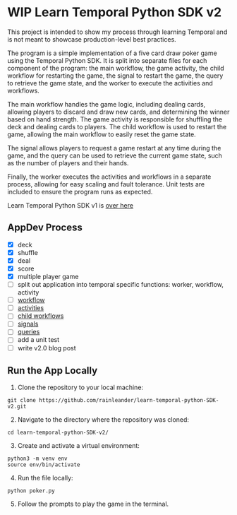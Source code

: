 # WIP Learn Temporal Python SDK v2
This project is intended to show my process through learning Temporal and is not meant to showcase production-level best practices.

The program is a simple implementation of a five card draw poker game using the Temporal Python SDK. It is split into separate files for each component of the program: the main workflow, the game activity, the child workflow for restarting the game, the signal to restart the game, the query to retrieve the game state, and the worker to execute the activities and workflows.

The main workflow handles the game logic, including dealing cards, allowing players to discard and draw new cards, and determining the winner based on hand strength. The game activity is responsible for shuffling the deck and dealing cards to players. The child workflow is used to restart the game, allowing the main workflow to easily reset the game state.

The signal allows players to request a game restart at any time during the game, and the query can be used to retrieve the current game state, such as the number of players and their hands.

Finally, the worker executes the activities and workflows in a separate process, allowing for easy scaling and fault tolerance. Unit tests are included to ensure the program runs as expected.

Learn Temporal Python SDK v1 is [over here](https://github.com/rainleander/learn-temporal-pythonSDK)

## AppDev Process
- [x] deck
- [x] shuffle
- [x] deal
- [x] score
- [x] multiple player game 
- [ ] split out application into temporal specific functions: worker, workflow, activity 
- [ ] [workflow](https://docs.temporal.io/application-development/foundations) 
- [ ] [activities](https://docs.temporal.io/application-development/features) 
- [ ] [child workflows](https://docs.temporal.io/workflows#child-workflow)
- [ ] [signals](https://docs.temporal.io/concepts/what-is-a-signal/)
- [ ] [queries](https://docs.temporal.io/concepts/what-is-a-query/) 
- [ ] add a unit test
- [ ] write v2.0 blog post

## Run the App Locally
1. Clone the repository to your local machine:
```
git clone https://github.com/rainleander/learn-temporal-python-SDK-v2.git
```
2. Navigate to the directory where the repository was cloned:
```
cd learn-temporal-python-SDK-v2/
```
3. Create and activate a virtual environment:
```
python3 -m venv env
source env/bin/activate
```
4. Run the file locally: 
```
python poker.py
```
5. Follow the prompts to play the game in the terminal.
